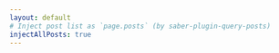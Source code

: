 ```yaml
---
layout: default
# Inject post list as `page.posts` (by saber-plugin-query-posts)
injectAllPosts: true
---
```

